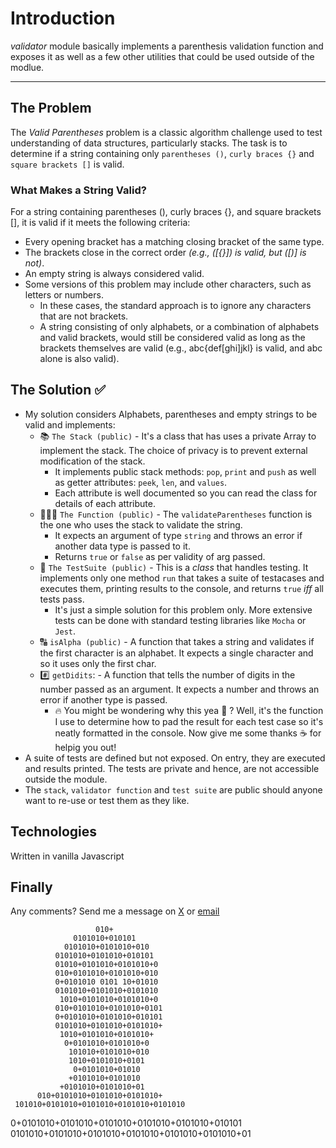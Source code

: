 # Introduction

_validator_ module basically implements a parenthesis validation function and exposes
it as well as a few other utilities that could be used outside of the modlue.

<hr />

## The Problem

The _Valid Parentheses_ problem is a classic algorithm challenge used to test understanding of data structures, particularly stacks. The task is to determine if a string containing only `parentheses ()`, `curly braces {}` and `square brackets []` is valid.

### What Makes a String Valid?

For a string containing parentheses (), curly braces {}, and square brackets [], it is valid if it meets the following criteria:

- Every opening bracket has a matching closing bracket of the same type.
- The brackets close in the correct order _(e.g., ([{}]) is valid, but ([)] is not)_.
- An empty string is always considered valid.
- Some versions of this problem may include other characters, such as letters or numbers.
  - In these cases, the standard approach is to ignore any characters that are not brackets.
  - A string consisting of only alphabets, or a combination of alphabets and valid brackets, would still be considered valid as long as the brackets themselves are valid (e.g., abc{def[ghi]jkl} is valid, and abc alone is also valid).

## The Solution ✅

- My solution considers Alphabets, parentheses and empty strings to be valid and implements:
  - 📚 `The Stack (public)` - It's a class that has uses a private Array to implement the stack. The choice of privacy is to prevent external modification of the stack.
    - It implements public stack methods: `pop`, `print` and `push` as well as getter attributes: `peek`, `len`, and `values`.
    - Each attribute is well documented so you can read the class for details of each attribute.
  - 👨🏾‍💻 `The Function (public)` - The `validateParentheses` function is the one who uses the stack to validate the string.
    - It expects an argument of type `string` and throws an error if another data type is passed to it.
    - Returns `true` or `false` as per validity of arg passed.
  - 🦫 `The TestSuite (public)` - This is a _class_ that handles testing. It implements only one method `run` that takes a suite of testacases and executes them, printing results to the console, and returns `true` _iff_ all tests pass.
    - It's just a simple solution for this problem only. More extensive tests can be done with standard testing libraries like `Mocha` or `Jest`.
  - 🔠 `isAlpha (public)` - A function that takes a string and validates if the first character is an alphabet. It expects a single character and so it uses only the first char.
  - #️⃣ `getDidits`: - A function that tells the number of digits in the number passed as an argument. It expects a number and throws an error if another type is passed.
    - 🔥 You might be wondering why this yea 🤔 ? Well, it's the function I use to determine how to pad the result for each test case so it's neatly formatted in the console. Now give me some thanks ☕️ for helpig you out!
- A suite of tests are defined but not exposed. On entry, they are executed and results printed. The tests are private and hence, are not accessible outside the module.
- The `stack`, `validator function` and `test suite` are public should anyone want to re-use or test them as they like.

## Technologies

Written in vanilla Javascript

## Finally

Any comments? Send me a message on [X](https://x.com/williamInyam) or [email](mailto:sw.inyam@outlook.com)

                       010+
                  0101010+010101
                0101010+0101010+010
              0101010+0101010+010101
              01010+0101010+0101010+0
              010+0101010+0101010+010
              0+0101010 0101 10+01010
              0101010+0101010+0101010
               1010+0101010+0101010+0
              010+0101010+0101010+0101
              0+0101010+0101010+010101
              0101010+0101010+0101010+
               1010+0101010+0101010+
                0+0101010+0101010+0
                 101010+0101010+010
                 1010+0101010+0101
                  0+0101010+01010
                 +0101010+0101010
               +0101010+0101010+01
          010+0101010+0101010+0101010+
     101010+0101010+0101010+0101010+0101010

0+0101010+0101010+0101010+0101010+0101010+010101
0101010+0101010+0101010+0101010+0101010+0101010+01
